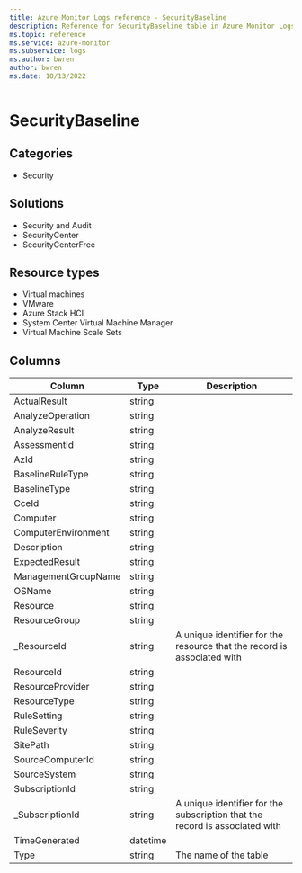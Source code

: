 ```yaml
---
title: Azure Monitor Logs reference - SecurityBaseline
description: Reference for SecurityBaseline table in Azure Monitor Logs.
ms.topic: reference
ms.service: azure-monitor
ms.subservice: logs
ms.author: bwren
author: bwren
ms.date: 10/13/2022
---
```


# SecurityBaseline

 

## Categories

- Security
## Solutions

- Security and Audit
- SecurityCenter
- SecurityCenterFree
## Resource types

- Virtual machines
- VMware
- Azure Stack HCI
- System Center Virtual Machine Manager
- Virtual Machine Scale Sets




## Columns

| Column | Type | Description |
| --- | --- | --- |
| ActualResult | string |  |
| AnalyzeOperation | string |  |
| AnalyzeResult | string |  |
| AssessmentId | string |  |
| AzId | string |  |
| BaselineRuleType | string |  |
| BaselineType | string |  |
| CceId | string |  |
| Computer | string |  |
| ComputerEnvironment | string |  |
| Description | string |  |
| ExpectedResult | string |  |
| ManagementGroupName | string |  |
| OSName | string |  |
| Resource | string |  |
| ResourceGroup | string |  |
| _ResourceId | string | A unique identifier for the resource that the record is associated with |
| ResourceId | string |  |
| ResourceProvider | string |  |
| ResourceType | string |  |
| RuleSetting | string |  |
| RuleSeverity | string |  |
| SitePath | string |  |
| SourceComputerId | string |  |
| SourceSystem | string |  |
| SubscriptionId | string |  |
| _SubscriptionId | string | A unique identifier for the subscription that the record is associated with |
| TimeGenerated | datetime |  |
| Type | string | The name of the table |
